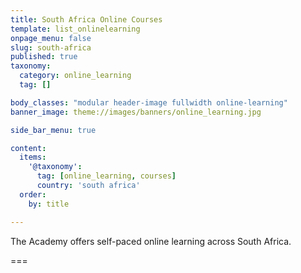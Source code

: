 ```yaml
---
title: South Africa Online Courses
template: list_onlinelearning
onpage_menu: false
slug: south-africa
published: true
taxonomy:
  category: online_learning
  tag: []

body_classes: "modular header-image fullwidth online-learning"
banner_image: theme://images/banners/online_learning.jpg

side_bar_menu: true

content:
  items:
    '@taxonomy':
      tag: [online_learning, courses]
      country: 'south africa'
  order:
    by: title

---
```


The Academy offers self-paced online learning across South Africa.

===
